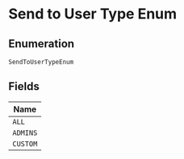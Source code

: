 
# Send to User Type Enum

## Enumeration

`SendToUserTypeEnum`

## Fields

| Name |
|  --- |
| `ALL` |
| `ADMINS` |
| `CUSTOM` |

